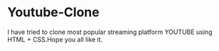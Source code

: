 # Youtube-Clone
I have tried to clone most popular streaming platform YOUTUBE using HTML + CSS.Hope you all  like it.
